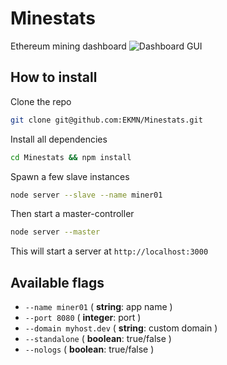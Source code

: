 # Minestats

Ethereum mining dashboard
![Dashboard GUI](https://d.pr/i/POsOgd+)

## How to install

Clone the repo

```bash
git clone git@github.com:EKMN/Minestats.git
```

Install all dependencies

```bash
cd Minestats && npm install
```

Spawn a few slave instances

```bash
node server --slave --name miner01
```

Then start a master-controller

```bash
node server --master
```

This will start a server at `http://localhost:3000`

## Available flags

* `--name miner01` ( **string**: app name )
* `--port 8080` ( **integer**: port )
* `--domain myhost.dev` ( **string**: custom domain )
* `--standalone` ( **boolean**: true/false )
* `--nologs` ( **boolean**: true/false )
